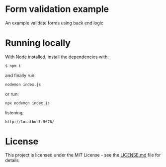 Form validation example
====================================
An example validate forms using back end logic

# Running locally
With Node installed, install the dependencies with:
```sh
$ npm i
```

and finally run:
```sh
nodemon index.js
```
or run: 
```sh
npx nodemon index.js
```

listening: 
```
http://localhost:5678/
```

# License
This project is licensed under the MIT License - see the [LICENSE.md](LICENSE.md) file for details

